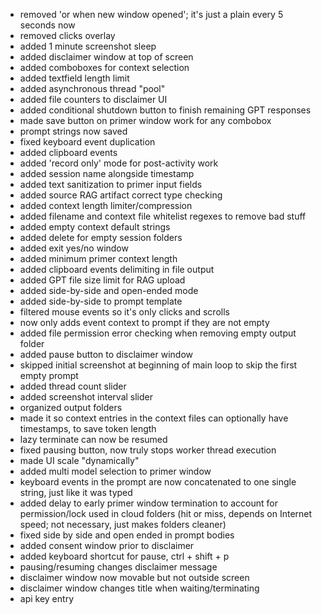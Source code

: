 * removed 'or when new window opened'; it's just a plain every 5 seconds now
* removed clicks overlay
* added 1 minute screenshot sleep
* added disclaimer window at top of screen
* added comboboxes for context selection
* added textfield length limit
* added asynchronous thread "pool"
* added file counters to disclaimer UI
* added conditional shutdown button to finish remaining GPT responses
* made save button on primer window work for any combobox
* prompt strings now saved
* fixed keyboard event duplication
* added clipboard events
* added 'record only' mode for post-activity work
* added session name alongside timestamp
* added text sanitization to primer input fields
* added source RAG artifact correct type checking
* added context length limiter/compression
* added filename and context file whitelist regexes to remove bad stuff
* added empty context default strings
* added delete for empty session folders
* added exit yes/no window
* added minimum primer context length
* added clipboard events delimiting in file output
* added GPT file size limit for RAG upload
* added side-by-side and open-ended mode
* added side-by-side to prompt template
* filtered mouse events so it's only clicks and scrolls
* now only adds event context to prompt if they are not empty
* added file permission error checking when removing empty output folder
* added pause button to disclaimer window
* skipped initial screenshot at beginning of main loop to skip the first empty prompt
* added thread count slider
* added screenshot interval slider
* organized output folders
* made it so context entries in the context files can optionally have timestamps, to save token length
* lazy terminate can now be resumed
* fixed pausing button, now truly stops worker thread execution
* made UI scale "dynamically"
* added multi model selection to primer window
* keyboard events in the prompt are now concatenated to one single string, just like it was typed
* added delay to early primer window termination to account for permission/lock used in cloud folders (hit or miss, depends on Internet speed; not necessary, just makes folders cleaner)
* fixed side by side and open ended in prompt bodies
* added consent window prior to disclaimer
* added keyboard shortcut for pause, ctrl + shift + p
* pausing/resuming changes disclaimer message
* disclaimer window now movable but not outside screen
* disclaimer window changes title when waiting/terminating
* api key entry